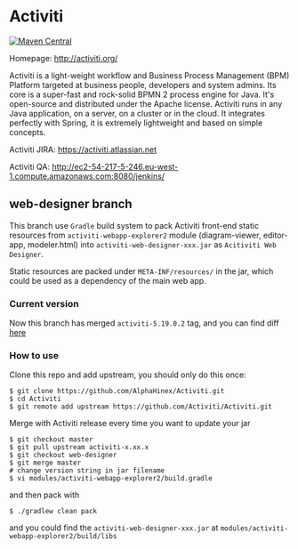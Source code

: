 Activiti
========

[![Maven Central](https://maven-badges.herokuapp.com/maven-central/org.activiti/activiti-engine/badge.svg)](https://maven-badges.herokuapp.com/maven-central/org.activiti/activiti-engine)

Homepage: http://activiti.org/


Activiti is a light-weight workflow and Business Process Management (BPM) Platform targeted at business people, developers and system admins. Its core is a super-fast and rock-solid BPMN 2 process engine for Java. It's open-source and distributed under the Apache license. Activiti runs in any Java application, on a server, on a cluster or in the cloud. It integrates perfectly with Spring, it is extremely lightweight and based on simple concepts. 

Activiti JIRA: https://activiti.atlassian.net

Activiti QA: http://ec2-54-217-5-246.eu-west-1.compute.amazonaws.com:8080/jenkins/


web-designer branch
-------------------

This branch use `Gradle` build system to pack Activiti front-end static resources from `activiti-webapp-explorer2` module (diagram-viewer, editor-app, modeler.html) into `activiti-web-designer-xxx.jar` as `Acitiviti Web Designer`.

Static resources are packed under `META-INF/resources/` in the jar, which could be used as a dependency of the main web app.

### Current version

Now this branch has merged `activiti-5.19.0.2` tag, and you can find diff [here](https://github.com/Activiti/Activiti/5.19.0.2...AlphaHinex:web-designer)

### How to use

Clone this repo and add upstream, you should only do this once:

    $ git clone https://github.com/AlphaHinex/Activiti.git
    $ cd Activiti
    $ git remote add upstream https://github.com/Activiti/Activiti.git

Merge with Activiti release every time you want to update your jar

    $ git checkout master
    $ git pull upstream activiti-x.xx.x
    $ git checkout web-designer
    $ git merge master
    # change version string in jar filename
    $ vi modules/activiti-webapp-explorer2/build.gradle
    
and then pack with

    $ ./gradlew clean pack
    
and you could find the `activiti-web-designer-xxx.jar` at `modules/activiti-webapp-explorer2/build/libs`
